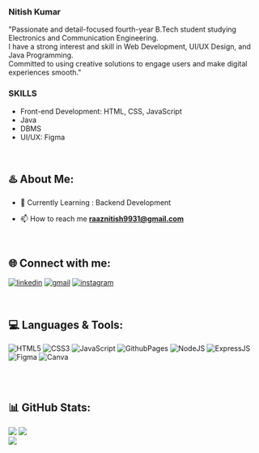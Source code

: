 
<br>

### Nitish Kumar 
"Passionate and detail-focused fourth-year B.Tech student studying Electronics and Communication Engineering.  <br> I have a strong interest and skill in Web Development, UI/UX Design, and Java Programming. <br>  Committed to using creative solutions to engage users and make digital experiences smooth."


   ### SKILLS

- Front-end Development: HTML, CSS, JavaScript
- Java
- DBMS
- UI/UX: Figma

<br>

## ♨️ About Me:
- 🌱  Currently Learning  :  Backend Development

- 📫 How to reach me **raaznitish9931@gmail.com**
<br>

## 🌐 Connect with me:
[![linkedin](https://img.shields.io/badge/linkedin-0A66C2?style=for-the-badge&logo=linkedin&logoColor=white)](https://twitter.com/https://www.linkedin.com/in/nitish-kumar-1a8403295/) [![gmail](https://img.shields.io/badge/Gmail-D14836?style=for-the-badge&amp;logo=gmail&amp;logoColor=white)](raaznitish9931@gmail.com) [![instagram](https://img.shields.io/badge/instagram-black?style=for-the-badge&logo=instagram&labelColor=%23000&color=%23E4405F&link=https%3A%2F%2Fwww.instagram.com%2Fiamashishgupta7%2F)](https://www.instagram.com/nitish_.63/)
<!-- [![portfolio](https://img.shields.io/badge/my_portfolio-000?style=for-the-badge&logo=ko-fi&logoColor=white)](https://muntahaportfolio.netlify.app/) -->
<br>

## 💻 Languages & Tools:
![HTML5](https://img.shields.io/badge/html5-%23E34F26.svg?style=for-the-badge&logo=html5&logoColor=white) ![CSS3](https://img.shields.io/badge/css3-%231572B6.svg?style=for-the-badge&logo=css3&logoColor=white) ![JavaScript](https://img.shields.io/badge/javascript-%23323330.svg?style=for-the-badge&logo=javascript&logoColor=%23F7DF1E) ![GithubPages](https://img.shields.io/badge/github%20pages-121013?style=for-the-badge&logo=github&logoColor=white) ![NodeJS](https://img.shields.io/badge/node.js-6DA55F?style=for-the-badge&logo=node.js&logoColor=white) ![ExpressJS](https://img.shields.io/badge/expressjs-lightblue?style=for-the-badge&logo=express&logoColor=%23fff) ![Figma](https://img.shields.io/badge/figma-%23F24E1E.svg?style=for-the-badge&logo=figma&logoColor=white) ![Canva](https://img.shields.io/badge/Canva-%2300C4CC.svg?style=for-the-badge&logo=Canva&logoColor=white)

<br>
<br>

## 📊 GitHub Stats:

![](https://github-readme-stats.vercel.app/api?username=raaznitish9931&theme=radical&hide_border=true&include_all_commits=true&count_private=true) ![](https://github-readme-streak-stats.herokuapp.com/?user=raaznitish9931&theme=radical&hide_border=true)<br/>
![](https://github-readme-stats.vercel.app/api/top-langs/?username=raaznitish9931&theme=radical&hide_border=true&include_all_commits=true&count_private=true&layout=compact)







